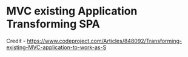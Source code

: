 # MVC existing Application Transforming SPA
Credit - 
https://www.codeproject.com/Articles/848092/Transforming-existing-MVC-application-to-work-as-S
